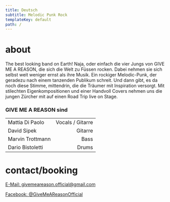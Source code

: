 ```yaml
---
title: Deutsch
subtitle: Melodic Punk Rock
templateKey: default
path: /
---
```



# about

The best looking band on Earth! Naja, oder einfach die vier Jungs von GIVE ME A REASON, die sich die Welt zu Füssen rocken. Dabei nehmen sie sich selbst
weit weniger ernst als ihre Musik. Ein rockiger Melodic-Punk, der geradezu nach
einem tanzenden Publikum schreit. Und dann gibt, es da noch diese Stimme,
mittendrin, die die Träumer mit Inspiration versorgt. Mit stilechten
Eigenkompositionen und einer Handvoll Covers nehmen uns die jungen Zürcher mit
auf einen Road Trip live on Stage.

### GIVE ME A REASON sind

|                  |                  |
| ---------------- | ---------------: |
| Mattia Di Paolo  | Vocals / Gitarre |
| David Sipek      |          Gitarre |
| Marvin Trottmann |             Bass |
| Dario Bistoletti |            Drums |

# contact/booking

[E-Mail: givemeareason.official@gmail.com](mailto:givemeareason.official@gmail.com)

[Facebook: @GiveMeAReasonOfficial](https://www.facebook.com/GiveMeAReasonOfficial)
